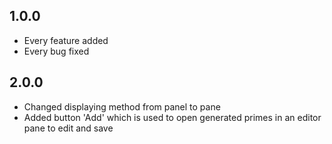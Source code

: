## 1.0.0
* Every feature added
* Every bug fixed

## 2.0.0
* Changed displaying method from panel to pane
* Added button 'Add' which is used to open generated primes in an editor pane to edit and save
